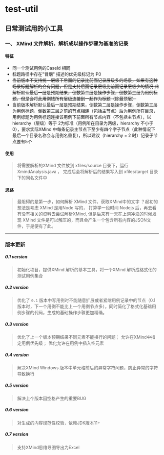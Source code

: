 # test-util
## 日常测试用的小工具
### 一、 XMind 文件解析，解析成以操作步骤为基准的记录
#### 特征
* 同一个测试用例的CaseId 相同
* 标题路径中存在"冒烟" 描述的优先级标记为 P0
* ~~当前版本不支持统一层级下后面的记录比前面记录层级多的场景，如果有这种场景标题解析的会有问题，但是支持后面记录层级比前面记录层级少的情况
 此解析默认最后一层是预期结果，倒数第二层是操作步骤，倒数第三层为用例标题，但是会将此用例钱所有层级连接到一起作为标题（除最顶层）~~
* 当前版本解析默认最后一层是预期结果，倒数第二层是操作步骤，倒数第三层为用例标题，倒数第三层之前的节点相连（包括主节点）后为用例所在目录，用例标题为用例标题连接该用例下前面所有节点内容（不包括主节点），以 hierarchy（层级）等于 2为标准（用例所在目录为两级，hierarchy 不小于0），要求实际XMind 中每条记录主节点下至少有四个字子节点（此种情况下最后一个目录名称会与用例名重复），所以建议（hierarchy = 2 时）记录子节点要有5个                 

#### 使用
> 将需要解析的XMind 文件放到 xfiles/source 目录下，运行 XmindAnalysis.java ， 完成后会将解析后的结果写入到 xfiles/target 目录下的同名文件中


#### 思路
> 最阻碍的是第一步，如何解析 XMind 文件，获取XMind中的文字 ？起初的想法是考虑 XMind 是用Node 写的， 打算学一段时间 Nodejs 后，再去看有没有相关的资料去尝试解析XMind, 但是后来有一天在上网冲浪的时候发现 XMind 文件是可以解压的，而且会产生一个包含所有内容的JSON文件，于是便有了此。

---
### 版本更新
##### 0.1 version
> 初始化项目，提供XMind 解析的基本工具，将一个XMind 解析成格式化的测试用例集合

##### 0.2 version
> 优化了 `0.1` 版本中写用例时不能随意扩展或者紧缩用例记录中的节点（0.1版本时，下一个用例不能比上一个用例节点多），同时简化了格式化基础用例步骤的代码，生成的基础操作步骤更加精确。

##### 0.3 version
> 优化了上一个版本预期结果不同元素不能换行的问题； 允许在XMind中指定用例优先级； 优化允许在用例中插入空元素

##### 0.4 version
> 解决XMind Windows 版本中单元格前后的异常字符问题，防止异常的字符导致换行

##### 0.5 version
> 解决上个版本因空格产生的重要BUG

##### 0.6 version
> 对生成的内容规范性校验，依赖JDK版本11+

##### 0.7 version
> 支持XMind思维导图导出为Excel
